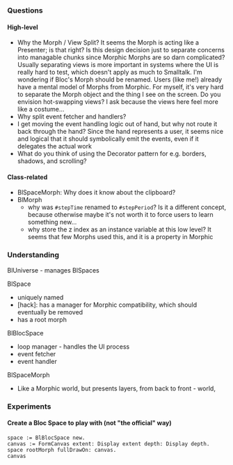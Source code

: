 ### Questions

#### High-level
- Why the Morph / View Split? It seems the Morph is acting like a Presenter; is that right? Is this design decision just to separate concerns into managable chunks since Morphic Morphs are so darn complicated? Usually separating views is more important in systems where the UI is really hard to test, which doesn't apply as much to Smalltalk. I'm wondering if Bloc's Morph should be renamed. Users (like me!) already have a mental model of Morphs from Morphic. For myself, it's very hard to separate the Morph object and the thing I see on the screen. Do you envision hot-swapping views? I ask because the views here feel more like a costume...
- Why split event fetcher and handlers?
- I get moving the event handling logic out of hand, but why not route it back through the hand? Since the hand represents a user, it seems nice and logical that it should symbolically emit the events, even if it delegates the actual work
- What do you think of using the Decorator pattern for e.g. borders, shadows, and scrolling?

#### Class-related
- BlSpaceMorph: Why does it know about the clipboard?
- BlMorph
  - why was `#stepTime` renamed to `#stepPeriod`? Is it a different concept, because otherwise maybe it's not worth it to force users to learn something new...
  - why store the z index as an instance variable at this low level? It seems that few Morphs used this, and it is a property in Morphic

### Understanding
BlUniverse - manages BlSpaces

BlSpace
  - uniquely named
  - [hack]: has a manager for Morphic compatibility, which should eventually be removed
  - has a root morph

BlBlocSpace
  - loop manager - handles the UI process
  - event fetcher
  - event handler

BlSpaceMorph
  - Like a Morphic world, but presents layers, from back to front - world, 

### Experiments

#### Create a Bloc Space to play with (not "the official" way)

```
space := BlBlocSpace new.
canvas := FormCanvas extent: Display extent depth: Display depth.
space rootMorph fullDrawOn: canvas.
canvas
```
